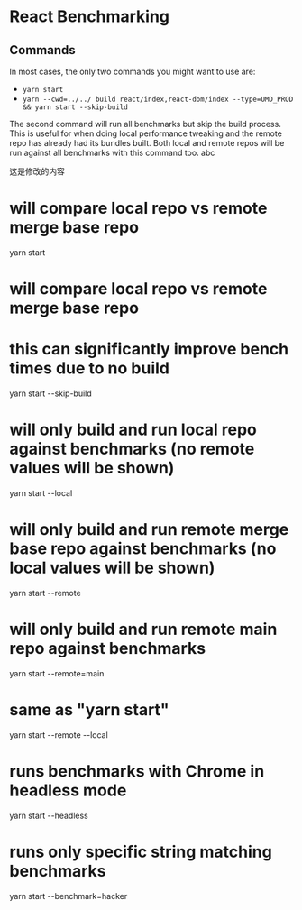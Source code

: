 # React Benchmarking

## Commands

In most cases, the only two commands you might want to use are:

- `yarn start`
- `yarn --cwd=../../ build react/index,react-dom/index --type=UMD_PROD && yarn start --skip-build`


The second command will run all benchmarks but skip the build process. This is useful for when doing local performance tweaking and the remote repo has already had its bundles built. Both local and remote repos will be run against all benchmarks with this command too. abc

这是修改的内容


# will compare local repo vs remote merge base repo
yarn start

# will compare local repo vs remote merge base repo
# this can significantly improve bench times due to no build
yarn start --skip-build

# will only build and run local repo against benchmarks (no remote values will be shown)
yarn start --local

# will only build and run remote merge base repo against benchmarks (no local values will be shown)
yarn start --remote

# will only build and run remote main repo against benchmarks
yarn start --remote=main

# same as "yarn start"
yarn start --remote --local

# runs benchmarks with Chrome in headless mode
yarn start --headless

# runs only specific string matching benchmarks
yarn start --benchmark=hacker

